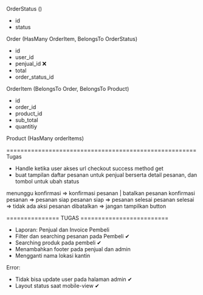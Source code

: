 OrderStatus ()
- id
- status

Order (HasMany OrderItem, BelongsTo OrderStatus)
- id
- user_id
- penjual_id ❌
- total
- order_status_id

OrderItem (BelongsTo Order, BelongsTo Product)
- id
- order_id
- product_id
- sub_total
- quantitiy

Product (HasMany orderItems)

======================================================
Tugas
- Handle ketika user akses url checkout success method get
- buat tampilan daftar pesanan untuk penjual berserta detail pesanan, dan tombol untuk ubah status

menunggu konfirmasi => konfirmasi pesanan | batalkan pesanan
konfirmasi pesanan => pesanan siap
pesanan siap => pesanan selesai
pesanan selesai => tidak ada aksi
pesanan dibatalkan => jangan tampilkan button

=============== TUGAS =========================

- Laporan: Penjual dan Invoice Pembeli
- Filter dan searching pesanan pada Pembeli ✔
- Searching produk pada pembeli ✔
- Menambahkan footer pada penjual dan admin
- Mengganti nama lokasi kantin

<!--
- ERD ✔
- DFD
- Usecase
- Ppt

- Data Seeder
- Title
- Memisahkan tampilan utama pembeli
-->

Error:
- Tidak bisa update user pada halaman admin ✔
- Layout status saat mobile-view ✔